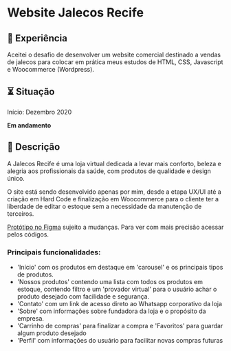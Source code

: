 # Website Jalecos Recife

## 🎯 Experiência
Aceitei o desafio de desenvolver um website comercial destinado a vendas de jalecos para colocar em prática meus estudos de HTML, CSS, Javascript e Woocommerce (Wordpress).

## ⏳ Situação
Início: Dezembro 2020

**Em andamento**

## 📑 Descrição
A Jalecos Recife é uma loja virtual dedicada a levar mais conforto, beleza e alegria aos profissionais da saúde, com produtos de qualidade e design único.

O site está sendo desenvolvido apenas por mim, desde a etapa UX/UI até a criação em Hard Code e finalização em Woocommerce para o cliente ter a liberdade de editar o estoque sem a necessidade da manutenção de terceiros.

[Protótipo no Figma](https://www.figma.com/file/weUkx5Q6NNjB4iNqoKXIjd/Jalecos-Recife?node-id=55%3A4) sujeito a mudanças. Para ver com mais precisão acessar pelos códigos.

### Principais funcionalidades:
- 'Início' com os produtos em destaque em 'carousel' e os principais tipos de produtos.
- 'Nossos produtos' contendo uma lista com todos os produtos em estoque, contendo filtro e um 'provador virtual' para o usuário achar o produto desejado com facilidade e segurança.
- 'Contato' com um link de acesso direto ao Whatsapp corporativo da loja
- 'Sobre' com informações sobre fundadora da loja e o propósito da empresa.
- 'Carrinho de compras' para finalizar a compra e 'Favoritos' para guardar algum produto desejado
- 'Perfil' com informações do usuário para facilitar novas compras futuras
